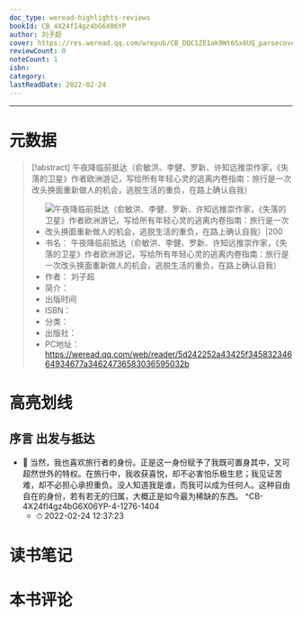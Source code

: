 ```yaml
---
doc_type: weread-highlights-reviews
bookId: CB_4X24fI4gz4bG6X06YP
author: 刘子超
cover: https://res.weread.qq.com/wrepub/CB_DQC1ZE1ak9Wt6Sx6UQ_parsecover
reviewCount: 0
noteCount: 1
isbn: 
category: 
lastReadDate: 2022-02-24
---
```



---
# 元数据
> [!abstract] 午夜降临前抵达（俞敏洪、李健、罗新、许知远推崇作家，《失落的卫星》作者欧洲游记，写给所有年轻心灵的逃离内卷指南：旅行是一次改头换面重新做人的机会，逃脱生活的重负，在路上确认自我）
> - ![ 午夜降临前抵达（俞敏洪、李健、罗新、许知远推崇作家，《失落的卫星》作者欧洲游记，写给所有年轻心灵的逃离内卷指南：旅行是一次改头换面重新做人的机会，逃脱生活的重负，在路上确认自我）|200](https://res.weread.qq.com/wrepub/CB_DQC1ZE1ak9Wt6Sx6UQ_parsecover)
> - 书名： 午夜降临前抵达（俞敏洪、李健、罗新、许知远推崇作家，《失落的卫星》作者欧洲游记，写给所有年轻心灵的逃离内卷指南：旅行是一次改头换面重新做人的机会，逃脱生活的重负，在路上确认自我）
> - 作者： 刘子超
> - 简介： 
> - 出版时间 
> - ISBN： 
> - 分类： 
> - 出版社： 
> - PC地址：https://weread.qq.com/web/reader/5d242252a43425f34583234664934677a34624736583036595032b

# 高亮划线

## 序言 出发与抵达


- 📌 当然，我也喜欢旅行者的身份。正是这一身份赋予了我既可置身其中，又可超然世外的特权。在旅行中，我收获喜悦，却不必害怕乐极生悲；我见证苦难，却不必担心承担重负。没人知道我是谁，而我可以成为任何人。这种自由自在的身份，若有若无的归属，大概正是如今最为稀缺的东西。  ^CB-4X24fI4gz4bG6X06YP-4-1276-1404
    - ⏱ 2022-02-24 12:37:23 
# 读书笔记

# 本书评论

